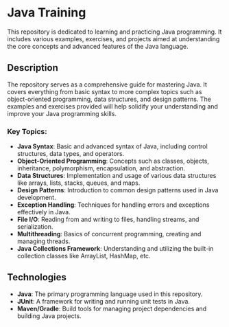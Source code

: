 # Java Training

This repository is dedicated to learning and practicing Java programming. It includes various examples, exercises, and projects aimed at understanding the core concepts and advanced features of the Java language.

## Description

The repository serves as a comprehensive guide for mastering Java. It covers everything from basic syntax to more complex topics such as object-oriented programming, data structures, and design patterns. The examples and exercises provided will help solidify your understanding and improve your Java programming skills.

### Key Topics:
- **Java Syntax**: Basic and advanced syntax of Java, including control structures, data types, and operators.
- **Object-Oriented Programming**: Concepts such as classes, objects, inheritance, polymorphism, encapsulation, and abstraction.
- **Data Structures**: Implementation and usage of various data structures like arrays, lists, stacks, queues, and maps.
- **Design Patterns**: Introduction to common design patterns used in Java development.
- **Exception Handling**: Techniques for handling errors and exceptions effectively in Java.
- **File I/O**: Reading from and writing to files, handling streams, and serialization.
- **Multithreading**: Basics of concurrent programming, creating and managing threads.
- **Java Collections Framework**: Understanding and utilizing the built-in collection classes like ArrayList, HashMap, etc.

## Technologies

- **Java**: The primary programming language used in this repository.
- **JUnit**: A framework for writing and running unit tests in Java.
- **Maven/Gradle**: Build tools for managing project dependencies and building Java projects.
